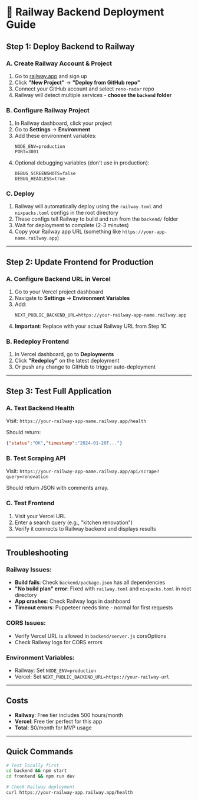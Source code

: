 # 🚄 Railway Backend Deployment Guide

## **Step 1: Deploy Backend to Railway**

### **A. Create Railway Account & Project**
1. Go to [railway.app](https://railway.app) and sign up
2. Click **"New Project"** → **"Deploy from GitHub repo"**
3. Connect your GitHub account and select `reno-radar` repo
4. Railway will detect multiple services - **choose the `backend` folder**

### **B. Configure Railway Project**
1. In Railway dashboard, click your project
2. Go to **Settings** → **Environment**
3. Add these environment variables:
   ```
   NODE_ENV=production
   PORT=3001
   ```
4. Optional debugging variables (don't use in production):
   ```
   DEBUG_SCREENSHOTS=false
   DEBUG_HEADLESS=true
   ```

### **C. Deploy**
1. Railway will automatically deploy using the `railway.toml` and `nixpacks.toml` configs in the root directory
2. These configs tell Railway to build and run from the `backend/` folder
3. Wait for deployment to complete (2-3 minutes)
4. Copy your Railway app URL (something like `https://your-app-name.railway.app`)

---

## **Step 2: Update Frontend for Production**

### **A. Configure Backend URL in Vercel**
1. Go to your Vercel project dashboard
2. Navigate to **Settings** → **Environment Variables**
3. Add:
   ```
   NEXT_PUBLIC_BACKEND_URL=https://your-railway-app-name.railway.app
   ```
4. **Important**: Replace with your actual Railway URL from Step 1C

### **B. Redeploy Frontend**
1. In Vercel dashboard, go to **Deployments**
2. Click **"Redeploy"** on the latest deployment
3. Or push any change to GitHub to trigger auto-deployment

---

## **Step 3: Test Full Application**

### **A. Test Backend Health**
Visit: `https://your-railway-app-name.railway.app/health`

Should return:
```json
{"status":"OK","timestamp":"2024-01-20T..."}
```

### **B. Test Scraping API**
Visit: `https://your-railway-app-name.railway.app/api/scrape?query=renovation`

Should return JSON with comments array.

### **C. Test Frontend**
1. Visit your Vercel URL
2. Enter a search query (e.g., "kitchen renovation")
3. Verify it connects to Railway backend and displays results

---

## **Troubleshooting**

### **Railway Issues:**
- **Build fails**: Check `backend/package.json` has all dependencies
- **"No build plan" error**: Fixed with `railway.toml` and `nixpacks.toml` in root directory
- **App crashes**: Check Railway logs in dashboard
- **Timeout errors**: Puppeteer needs time - normal for first requests

### **CORS Issues:**
- Verify Vercel URL is allowed in `backend/server.js` corsOptions
- Check Railway logs for CORS errors

### **Environment Variables:**
- Railway: Set `NODE_ENV=production`
- Vercel: Set `NEXT_PUBLIC_BACKEND_URL=https://your-railway-url`

---

## **Costs**
- **Railway**: Free tier includes 500 hours/month
- **Vercel**: Free tier perfect for this app
- **Total**: $0/month for MVP usage

---

## **Quick Commands**
```bash
# Test locally first
cd backend && npm start
cd frontend && npm run dev

# Check Railway deployment
curl https://your-railway-app.railway.app/health
``` 
